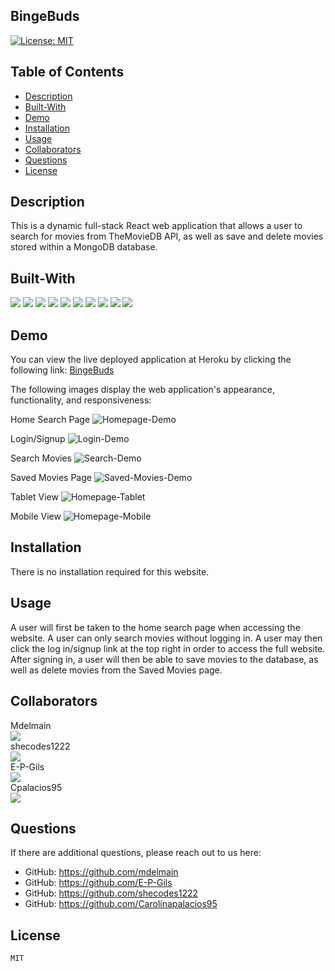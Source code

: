 ## BingeBuds

[![License: MIT](https://img.shields.io/badge/License-MIT-brightgreen.svg)](https://opensource.org/licenses/MIT)
    
## Table of Contents
* [Description](#description)
* [Built-With](#built-with)
* [Demo](#demo)
* [Installation](#installation)
* [Usage](#usage)
* [Collaborators](#collaborators)
* [Questions](#questions)
* [License](#license)

## Description
    
This is a dynamic full-stack React web application that allows a user to search for movies from TheMovieDB API, as well as save and delete movies stored within a MongoDB database.

## Built-With

<p>
  <img src="https://img.shields.io/badge/-Heroku-ff69b4" />
  <img src="https://img.shields.io/badge/-Apollo-yellow" />
  <img src="https://img.shields.io/badge/-MongoDB-red" />
  <img src="https://img.shields.io/badge/-Express-brightgreen" />
  <img src="https://img.shields.io/badge/-Javascript-blueviolet" />
  <img src="https://img.shields.io/badge/-React-grey" />
  <img src="https://img.shields.io/badge/Bootstrap-orange"  />
  <img src="https://img.shields.io/badge/-Node-green" />
  <img src="https://img.shields.io/badge/-Mongoose-blue" />
  <img src="https://img.shields.io/badge/-TheMovieDB-B22222" />
</p>

## Demo

You can view the live deployed application at Heroku by clicking the following link:
[BingeBuds](https://bingebuds-1caffd284cb2.herokuapp.com/)

The following images display the web application's appearance, functionality, and responsiveness:

 Home Search Page
![Homepage-Demo](/client/public/assets/homepage.png)

Login/Signup
![Login-Demo](/client/public/assets/login.png)

Search Movies
![Search-Demo](/client/public/assets/search-movies.png)

Saved Movies Page
![Saved-Movies-Demo](/client/public/assets/saved.png)

Tablet View
![Homepage-Tablet](/client/public/assets/tablet.png)

Mobile View
![Homepage-Mobile](/client/public/assets/mobile.png)

## Installation

There is no installation required for this website.

## Usage

A user will first be taken to the home search page when accessing the website. A user can only search movies without logging in. A user may then click the log in/signup link at the top right in order to access the full website. After signing in, a user will then be able to save movies to the database, as well as delete movies from the Saved Movies page.

## Collaborators

Mdelmain <br>
<a href="https://github.com/mdelmain/">
  <img src="https://contrib.rocks/image?repo=mdelmain/test-repo" />
</a><br>
shecodes1222 <br>
<a href="https://github.com/shecodes1222/codeQuiz/graphs/contributors">
  <img src="https://contrib.rocks/image?repo=shecodes1222/codeQuiz" />
</a><br>
E-P-Gils <br>
<a href="https://github.com/E-P-Gils/Blog/graphs/contributors">
  <img src="https://contrib.rocks/image?repo=E-P-Gils/Blog" />
</a><br>
Cpalacios95 <br>
<a href="https://github.com/Carolinapalacios95/">
  <img src="https://contrib.rocks/image?repo=Carolinapalacios95/portfolio" />
</a><br>

## Questions

If there are additional questions, please reach out to us here: 

* GitHub: https://github.com/mdelmain
* GitHub: https://github.com/E-P-Gils
* GitHub: https://github.com/shecodes1222
* GitHub: https://github.com/Carolinapalacios95

## License
        
    MIT